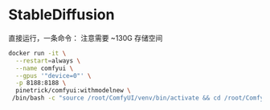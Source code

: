 # StableDiffusion
直接运行，一条命令：
注意需要 ~130G 存储空间
```bash
docker run -it \
  --restart=always \
  --name comfyui \
  --gpus '"device=0"' \
  -p 8188:8188 \
  pinetrick/comfyui:withmodelnew \
 /bin/bash -c "source /root/ComfyUI/venv/bin/activate && cd /root/ComfyUI/ && python3 main.py --listen 0.0.0.0 & exec bash"
```
